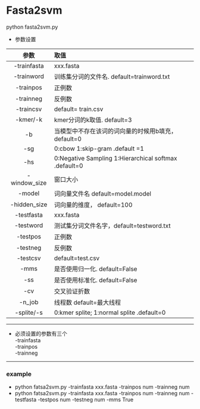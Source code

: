 # Fasta2svm

python fasta2svm.py  
* 参数设置

|参数|取值|
|:-:|:-|  
|-trainfasta|xxx.fasta|    
|-trainword|训练集分词的文件名. default=trainword.txt|   
-trainpos|    	正例数  
-trainneg|       	反例数  
-traincsv|       	 default= train.csv  
-kmer/-k|       	 kmer分词的k取值. default=3  
-b     |               	当模型中不存在该词的词向量的时候用b填充，default=0  
-sg     |     		0:cbow   1:skip-gram .default =1 
-hs      |     	0:Negative Sampling   1:Hierarchical softmax .default=0  
-window_size|   	窗口大小  
-model      |	词向量文件名  default=model.model  
-hidden_size|    	词向量的维度， default=100  
-testfasta  | 	 xxx.fasta
-testword   |	测试集分词文件名字，default=testword.txt  
-testpos   | 	正例数  
-testneg  |		反例数  
-testcsv | 		default=test.csv  
-mms   |		   是否使用归一化. default=False    
-ss     | 		 是否使用标准化. default=False 
-cv   |		交叉验证折数  
-n_job   |		线程数 default=最大线程  
-splite/-s| 0:kmer splite; 1:normal splite .default=0
*********************************
* 必须设置的参数有三个  
-trainfasta  
-trainpos  
-trainneg  
*************************
### example  
* python fatsa2svm.py -trainfasta xxx.fasta  -trainpos num  -trainneg num
* python fatsa2svm.py -trainfasta xxx.fasta  -trainpos num  -trainneg num  -testfasta   -testpos num  -testneg num -mms True

